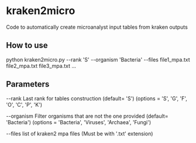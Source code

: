 # kraken2micro
Code to automatically create microanalyst input tables from kraken outputs

## How to use

python kraken2micro.py --rank 'S' --organism 'Bacteria' --files file1_mpa.txt file2_mpa.txt	file3_mpa.txt ... 

## Parameters
--rank   Last rank for tables construction (default= 'S') (options = 'S', 'G', 'F', 'O', 'C', 'P', 'K')

--organism  Filter organisms that are not the one provided (default= 'Bacteria') (options = 'Bacteria', 'Viruses', 'Archaea', 'Fungi')

--files list of kraken2 mpa files (Must be with '.txt' extension)

